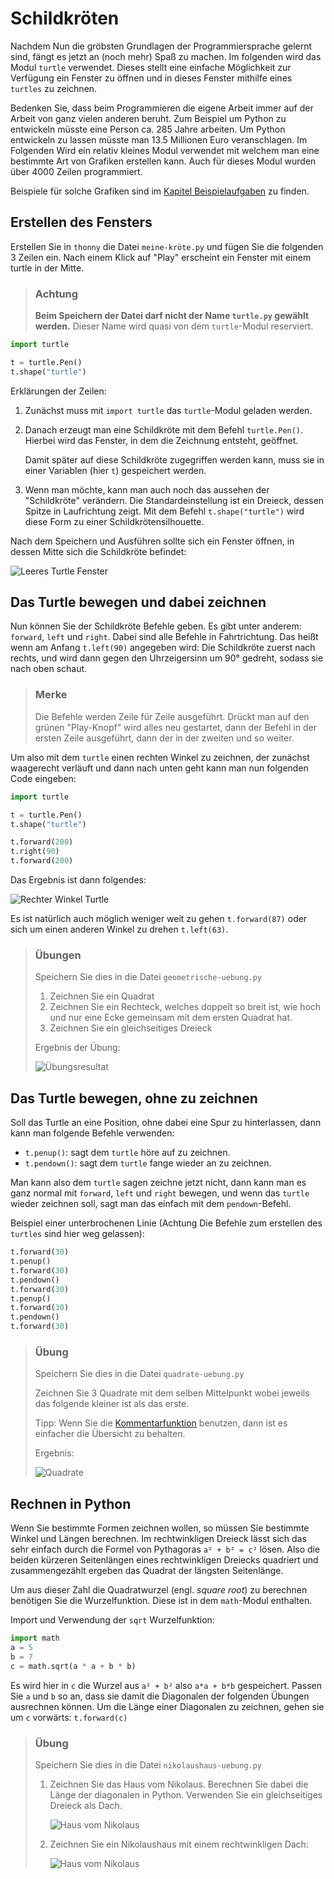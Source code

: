 # Schildkröten



Nachdem Nun die gröbsten Grundlagen der Programmiersprache gelernt sind, fängt es jetzt an (noch mehr) Spaß zu machen. Im folgenden wird das Modul `turtle` verwendet. Dieses stellt eine einfache Möglichkeit zur Verfügung ein Fenster zu öffnen und in dieses Fenster mithilfe eines `turtles` zu zeichnen.

Bedenken Sie, dass beim Programmieren die eigene Arbeit immer auf der Arbeit von ganz vielen anderen beruht. Zum Beispiel um Python zu entwickeln müsste eine Person ca. 285 Jahre arbeiten. Um Python entwickeln zu lassen müsste man 13.5 Millionen Euro veranschlagen. Im Folgenden Wird ein relativ kleines Modul verwendet mit welchem man eine bestimmte Art von Grafiken erstellen kann. Auch für dieses Modul wurden über 4000 Zeilen programmiert.

Beispiele für solche Grafiken sind im [Kapitel Beispielaufgaben](Turtlebeispielaufgaben.md) zu finden.

## Erstellen des Fensters

Erstellen Sie in `thonny` die Datei `meine-kröte.py` und fügen Sie die folgenden 3 Zeilen ein. Nach einem Klick auf "Play" erscheint ein Fenster mit einem turtle in der Mitte.

> ### Achtung
> **Beim Speichern der Datei darf nicht der Name `turtle.py` gewählt werden.** Dieser Name wird quasi von dem `turtle`-Modul reserviert.

```python
import turtle

t = turtle.Pen()
t.shape("turtle")
```
Erklärungen der Zeilen:

1. Zunächst muss mit `import turtle` das `turtle`-Modul geladen werden.

1. Danach erzeugt man eine Schildkröte mit dem Befehl `turtle.Pen()`. Hierbei wird das Fenster, in dem die Zeichnung entsteht, geöffnet.

   Damit später auf diese Schildkröte zugegriffen werden kann, muss sie in einer Variablen (hier `t`) gespeichert werden.

1. Wenn man möchte, kann man auch noch das aussehen der "Schildkröte" verändern. Die Standardeinstellung ist ein Dreieck, dessen Spitze in Laufrichtung zeigt. Mit dem Befehl `t.shape("turtle")` wird diese Form zu einer Schildkrötensilhouette.

Nach dem Speichern und Ausführen sollte sich ein Fenster öffnen, in dessen Mitte sich die Schildkröte befindet:

![Leeres Turtle Fenster](img/leerturtle.png)

## Das Turtle bewegen und dabei zeichnen

Nun können Sie der Schildkröte Befehle geben. Es gibt unter anderem: `forward`, `left` und `right`. Dabei sind alle Befehle in Fahrtrichtung. Das heißt wenn am Anfang `t.left(90)` angegeben wird: Die Schildkröte zuerst nach rechts, und wird dann gegen den Uhrzeigersinn um 90° gedreht, sodass sie nach oben schaut.

> ### Merke
> Die Befehle werden Zeile für Zeile ausgeführt. Drückt man auf den grünen "Play-Knopf" wird alles neu gestartet, dann der Befehl in der ersten Zeile ausgeführt, dann der in der zweiten und so weiter.

Um also mit dem `turtle` einen rechten Winkel zu zeichnen, der zunächst waagerecht verläuft und dann nach unten geht kann man nun folgenden Code eingeben:

```python
import turtle

t = turtle.Pen()
t.shape("turtle")

t.forward(200)
t.right(90)
t.forward(200)
```
Das Ergebnis ist dann folgendes:

![Rechter Winkel Turtle](img/turtlerightangle.png)

Es ist natürlich auch möglich weniger weit zu gehen `t.forward(87)` oder sich um einen anderen Winkel zu drehen `t.left(63)`.

> ### Übungen
>
> Speichern Sie dies in die Datei `geometrische-uebung.py`
>
> 1. Zeichnen Sie ein Quadrat
> 1. Zeichnen Sie ein Rechteck, welches doppelt so breit ist, wie hoch und nur eine Ecke gemeinsam mit dem ersten Quadrat hat.
> 1. Zeichnen Sie ein gleichseitiges Dreieck
>
> Ergebnis der Übung:
>
> ![Übungsresultat](img/turtleshapes.png)

## Das Turtle bewegen, ohne zu zeichnen

Soll das Turtle an eine Position, ohne dabei eine Spur zu hinterlassen, dann kann man folgende Befehle verwenden:

 * `t.penup()`: sagt dem `turtle` höre auf zu zeichnen.
 * `t.pendown()`: sagt dem `turtle` fange wieder an zu zeichnen.

Man kann also dem `turtle` sagen zeichne jetzt nicht, dann kann man es ganz normal mit `forward`, `left` und `right` bewegen, und wenn das `turtle` wieder zeichnen soll, sagt man das einfach mit dem `pendown`-Befehl.

Beispiel einer unterbrochenen Linie (Achtung Die Befehle zum erstellen des `turtles` sind hier weg gelassen):

```python
t.forward(30)
t.penup()
t.forward(30)
t.pendown()
t.forward(30)
t.penup()
t.forward(30)
t.pendown()
t.forward(30)
```

> ### Übung
>
> Speichern Sie dies in die Datei `quadrate-uebung.py`
>
> Zeichnen Sie 3 Quadrate mit dem selben Mittelpunkt wobei jeweils das folgende kleiner ist als das erste.
>
> Tipp: Wenn Sie die [Kommentarfunktion](Kommentare.md) benutzen, dann ist es einfacher die Übersicht zu behalten.
>
> Ergebnis:
>
> ![Quadrate](img/turtlequadrate.png)

## Rechnen in Python

Wenn Sie bestimmte Formen zeichnen wollen, so müssen Sie bestimmte Winkel und Längen berechnen. Im rechtwinkligen Dreieck lässt sich das sehr einfach durch die Formel von Pythagoras `a² + b² = c²` lösen. Also die beiden kürzeren Seitenlängen eines rechtwinkligen Dreiecks quadriert und zusammengezählt ergeben das Quadrat der längsten Seitenlänge.

Um aus dieser Zahl die Quadratwurzel (engl. _square root_) zu berechnen benötigen Sie die Wurzelfunktion. Diese ist in dem `math`-Modul enthalten.

Import und Verwendung der `sqrt` Wurzelfunktion:

```python
import math
a = 5
b = 7
c = math.sqrt(a * a + b * b)
```

Es wird hier in `c` die Wurzel aus `a² + b²` also `a*a + b*b` gespeichert. Passen Sie `a` und `b` so an, dass sie damit die Diagonalen der folgenden Übungen ausrechnen können. Um die Länge einer Diagonalen zu zeichnen, gehen sie um `c` vorwärts: `t.forward(c)`

> ### Übung
>
> Speichern Sie dies in die Datei `nikolaushaus-uebung.py`
>
> 1. Zeichnen Sie das Haus vom Nikolaus. Berechnen Sie dabei die Länge der diagonalen in Python. Verwenden Sie ein gleichseitiges Dreieck als Dach.
>
>    ![Haus vom Nikolaus](img/nikolaushaus.png)
>
> 1. Zeichnen Sie ein Nikolaushaus mit einem rechtwinkligen Dach:
>
>    ![Haus vom Nikolaus](img/nikolaushaus2.png)


